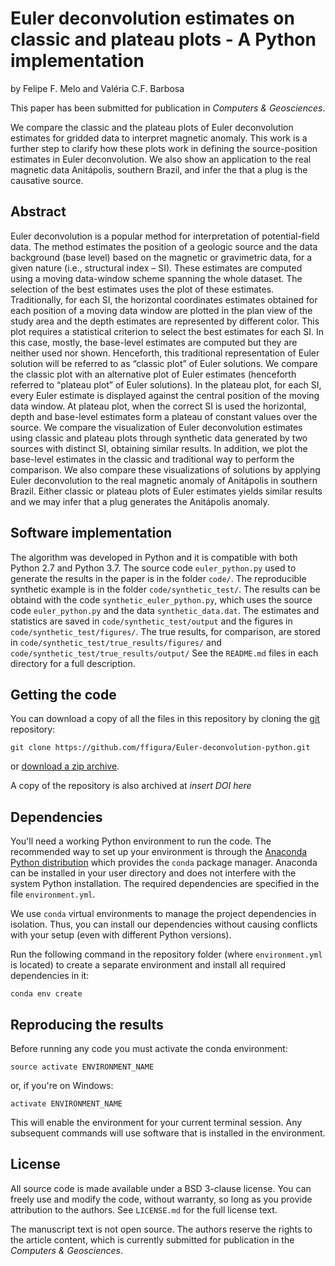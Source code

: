 # Euler deconvolution estimates on classic and plateau plots - A Python implementation

by
Felipe F. Melo and Valéria C.F. Barbosa

This paper has been submitted for publication in *Computers & Geosciences*.

We compare the classic and the plateau plots of Euler deconvolution estimates for gridded data to interpret magnetic anomaly. This work is a further step to clarify how these plots work in defining the source-position estimates in Euler deconvolution. We also show an application to the real magnetic data Anitápolis, southern Brazil, and infer the that a plug is the causative source.
 
## Abstract

Euler deconvolution is a popular method for interpretation of potential-field data. The method estimates the position of a geologic source and the data background (base level) based on the magnetic or gravimetric data, for a given nature (i.e., structural index – SI). These estimates are computed using a moving data-window scheme spanning the whole dataset. The selection of the best estimates uses the plot of these estimates. Traditionally, for each SI, the horizontal coordinates estimates obtained for each position of a moving data window are plotted in the plan view of the study area and the depth estimates are represented by different color. This plot requires a statistical criterion to select the best estimates for each SI. In this case, mostly, the base-level estimates are computed but they are neither used nor shown. Henceforth, this traditional representation of Euler solution will be referred to as “classic plot” of Euler solutions. We compare the classic plot with an alternative plot of Euler estimates (henceforth referred to “plateau plot” of Euler solutions). In the plateau plot, for each SI, every Euler estimate is displayed against the central position of the moving data window. At plateau plot, when the correct SI is used the horizontal, depth and base-level estimates form a plateau of constant values over the source. We compare the visualization of Euler deconvolution estimates using classic and plateau plots through synthetic data generated by two sources with distinct SI, obtaining similar results. In addition, we plot the base-level estimates in the classic and traditional way to perform the comparison. We also compare these visualizations of solutions by applying Euler deconvolution to the real magnetic anomaly of Anitápolis in southern Brazil. Either classic or plateau plots of Euler estimates yields similar results and we may infer that a plug generates the Anitápolis anomaly.

## Software implementation


The algorithm was developed in Python and it is compatible with both Python 2.7 and Python 3.7.
The source code `euler_python.py` used to generate the results in the paper is in
the folder `code/`.
The reproducible synthetic example is in the folder `code/synthetic_test/`.
The results can be obtaind with the code
`synthetic_euler_python.py`, which uses the source code `euler_python.py` and the data `synthetic_data.dat`.
The estimates and statistics are saved in `code/synthetic_test/output` and the 
figures in `code/synthetic_test/figures/`. The true results, for comparison, are
stored in `code/synthetic_test/true_results/figures/` and `code/synthetic_test/true_results/output/`
See the `README.md` files in each directory for a full description.


## Getting the code

You can download a copy of all the files in this repository by cloning the
[git](https://git-scm.com/) repository:

    git clone https://github.com/ffigura/Euler-deconvolution-python.git

or [download a zip archive](https://github.com/ffigura/Euler-deconvolution-python/archive/master.zip).

A copy of the repository is also archived at *insert DOI here*


## Dependencies

You'll need a working Python environment to run the code.
The recommended way to set up your environment is through the
[Anaconda Python distribution](https://www.anaconda.com/distribution/) which
provides the `conda` package manager.
Anaconda can be installed in your user directory and does not interfere with
the system Python installation.
The required dependencies are specified in the file `environment.yml`.

We use `conda` virtual environments to manage the project dependencies in
isolation.
Thus, you can install our dependencies without causing conflicts with your
setup (even with different Python versions).

Run the following command in the repository folder (where `environment.yml`
is located) to create a separate environment and install all required
dependencies in it:

    conda env create


## Reproducing the results

Before running any code you must activate the conda environment:

    source activate ENVIRONMENT_NAME

or, if you're on Windows:

    activate ENVIRONMENT_NAME

This will enable the environment for your current terminal session.
Any subsequent commands will use software that is installed in the environment.



## License

All source code is made available under a BSD 3-clause license. You can freely
use and modify the code, without warranty, so long as you provide attribution
to the authors. See `LICENSE.md` for the full license text.

The manuscript text is not open source. The authors reserve the rights to the
article content, which is currently submitted for publication in the
*Computers & Geosciences*.
